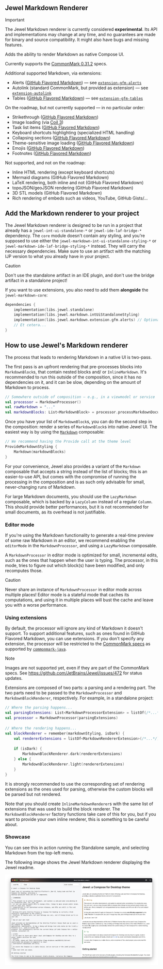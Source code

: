 ## Jewel Markdown Renderer

> [!IMPORTANT]
> The Jewel Markdown renderer is currently considered **experimental**. Its API and implementations may change at any
> time, and no guarantees are made for binary and source compatibility. It might also have bugs and missing features.

Adds the ability to render Markdown as native Compose UI.

Currently supports the [CommonMark 0.31.2](https://spec.commonmark.org/0.31.2/) specs.

Additional supported Markdown, via extensions:

* Alerts ([GitHub Flavored Markdown][alerts-specs]) — see [`extension-gfm-alerts`](extension/gfm-alerts)
* Autolink (standard CommonMark, but provided as extension) — see [`extension-autolink`](extension/autolink)
* Tables ([GitHub Flavored Markdown](https://github.github.com/gfm/#tables-extension-)) — see [
  `extension-gfm-tables`](extension/gfm-tables)

[alerts-specs]: https://github.com/orgs/community/discussions/16925

On the roadmap, but not currently supported — in no particular order:

* Strikethrough ([GitHub Flavored Markdown](https://github.github.com/gfm/#strikethrough-extension-))
* Image loading (via [Coil 3](https://coil-kt.github.io/coil/upgrading_to_coil3/))
* Task list items ([GitHub Flavored Markdown](https://github.github.com/gfm/#task-list-items-extension-))
* Keyboard shortcuts highlighting (specialized HTML handling)
* Collapsing sections ([GitHub Flavored Markdown][details-specs])
* Theme-sensitive image loading ([GitHub Flavored Markdown][dark-mode-pics-specs])
* Emojis ([GitHub Flavored Markdown][emoji-specs])
* Footnotes ([GitHub Flavored Markdown][footnotes-specs])

[details-specs]: https://docs.github.com/en/get-started/writing-on-github/working-with-advanced-formatting/organizing-information-with-collapsed-sections

[dark-mode-pics-specs]: https://docs.github.com/en/get-started/writing-on-github/getting-started-with-writing-and-formatting-on-github/basic-writing-and-formatting-syntax#specifying-the-theme-an-image-is-shown-to

[emoji-specs]: https://docs.github.com/en/get-started/writing-on-github/getting-started-with-writing-and-formatting-on-github/basic-writing-and-formatting-syntax#using-emojis

[footnotes-specs]: https://docs.github.com/en/get-started/writing-on-github/getting-started-with-writing-and-formatting-on-github/basic-writing-and-formatting-syntax#footnotes

Not supported, and not on the roadmap:

* Inline HTML rendering (except keyboard shortcuts)
* Mermaid diagrams (GitHub Flavored Markdown)
* LaTeX rendering, both inline and not (GitHub Flavored Markdown)
* topoJSON/geoJSON rendering (GitHub Flavored Markdown)
* 3D STL models (GitHub Flavored Markdown)
* Rich rendering of embeds such as videos, YouTube, GitHub Gists/...

## Add the Markdown renderer to your project

The Jewel Markdown renderer is designed to be run in a project that already has a `jewel-int-ui-standalone-*` or
`jewel-ide-laf-bridge-*` dependency. The `core` module doesn't contain any styling, and you're supposed to use either
the `jewel-markdown-int-ui-standalone-styling-*` or `jewel-markdown-ide-laf-bridge-styling-*` instead. They will carry
the necessary dependencies. Make sure to use an artifact with the matching IJP version to what you already have in your
project.

> [!CAUTION]
> Don't use the standalone artifact in an IDE plugin, and don't use the bridge artifact in a standalone project!

If you want to use extensions, you also need to add them **alongside** the `jewel-markdown-core`:

```kotlin
dependencies {
    implementation(libs.jewel.standalone)
    implementation(libs.jewel.markdown.intUiStandaloneStyling)
    implementation(libs.jewel.markdown.extension.gfm.alerts) // Optional
    // Et cetera...
}
```

## How to use Jewel's Markdown renderer

The process that leads to rendering Markdown in a native UI is two-pass.

The first pass is an upfront rendering that pre-processes blocks into `MarkdownBlock`s, that contain nested blocks and/
or `InlineMarkdown`. It's recommended to run this outside of the composition, since it has no dependencies on it, and
it can be slow, depending on the amount of Markdown to process.

```kotlin
// Somewhere outside of composition — e.g., in a viewmodel or service
val processor = MarkdownProcessor()
val rawMarkdown = "..."
val markdownBlocks: List<MarkdownBlock> = processor.processMarkdownDocument(rawMarkdown)
```

Once you have your list of `MarkdownBlock`s, you can do the second step in the composition: render a series of
`MarkdownBlock`s into native Jewel UI. The easiest way is by using
the [`Markdown`](core/src/main/kotlin/org/jetbrains/jewel/markdown/Markdown.kt) composable:

```kotlin
// We recommend having the Provide call at the theme level
ProvideMarkdownStyling {
    Markdown(markdownBlocks)
}
```

For your convenience, Jewel also provides a variant of the `Markdown` composable that accepts a string instead of the
list of blocks; this is an easier-to-use API, but comes with the compromise of running the processing in the composition
and is as such only advisable for small, never-changing runs of Markdown.

For large Markdown documents, you should use the `LazyMarkdown` composable, which is backed by a `LazyColumn` instead of
a regular `Column`. This should provide better performances, but it is not recommended for small documents, as its
overhead is not justifiable.

### Editor mode

If you're using the Markdown functionality to generate a real-time preview of some raw Markdown in an editor, we
recommend enabling the `editorMode` in the `MarkdownProcessor`, and using a `LazyMarkdown` composable.

A `MarkdownProcessor` in editor mode is optimized for small, incremental edits, such as the ones that happen when the
user is typing. The processor, in this mode, tries to figure out which block(s) have been modified, and only recomputes
those.

> [!CAUTION]
> Never share an instance of `MarkdownProcessor` in editor mode across multiple places! Editor mode is a stateful mode
> that caches its computations, and using it in multiple places will bust the cache and leave you with a worse
> performance.

### Using extensions

By default, the processor will ignore any kind of Markdown it doesn't support. To support additional features, such as
ones found in GitHub Flavored Markdown, you can use extensions. If you don't specify any extension, the processor will
be restricted to the [CommonMark specs](https://specs.commonmark.org) as supported by
[`commonmark-java`](https://github.com/commonmark/commonmark-java).

> [!NOTE]
> Images are not supported yet, even if they are part of the CommonMark specs.
> See https://github.com/JetBrains/Jewel/issues/472 for status updates.

Extensions are composed of two parts: a parsing and a rendering part. The two parts need to be passed to the
`MarkdownProcessor` and `MarkdownBlockRenderer`, respectively. For example, in a standalone project:

```kotlin
// Where the parsing happens...
val parsingExtensions: List<MarkdownProcessorExtension> = listOf(/*...*/)
val processor = MarkdownProcessor(parsingExtensions)

// Where the rendering happens...
val blockRenderer = remember(markdownStyling, isDark) {
    val rendererExtensions = listOf<MarkdownRendererExtension>(/*...*/)

    if (isDark) {
        MarkdownBlockRenderer.dark(rendererExtensions)
    } else {
        MarkdownBlockRenderer.light(rendererExtensions)
    }
}
```

It is strongly recommended to use the corresponding set of rendering extensions as the ones used for parsing, otherwise
the custom blocks will be parsed but not rendered.

Note that you should create `InlineMarkdownRenderer`s with the same list of extensions that was used to build the
block renderer. The `MarkdownBlockRenderer` factory functions take care of this for you, but if you want to provide your
own inline renderer, this is something to be careful about.

### Showcase

You can see this in action running the Standalone sample, and selecting Markdown from the top-left menu.

The following image shows the Jewel Markdown renderer displaying the Jewel readme.

![Image showing the Markdown renderer page from the Jewel standalone sample](../art/docs/markdown-renderer.png)
